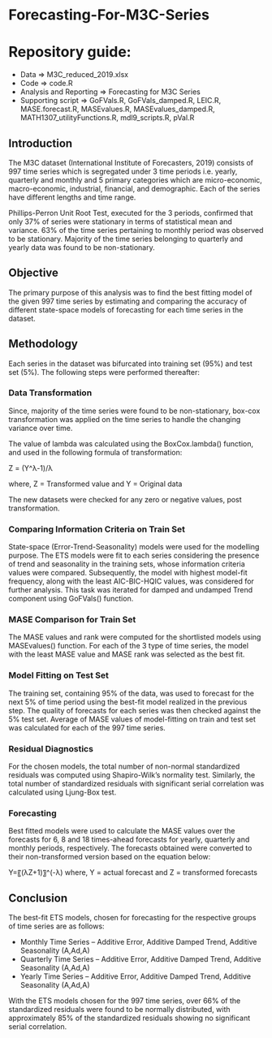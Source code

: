 # Forecasting-For-M3C-Series

# Repository guide:

* Data => M3C_reduced_2019.xlsx
* Code => code.R
* Analysis and Reporting => Forecasting for M3C Series
* Supporting script => GoFVals.R, GoFVals_damped.R, LEIC.R, MASE.forecast.R, MASEvalues.R, MASEvalues_damped.R, MATH1307_utilityFunctions.R, mdl9_scripts.R, pVal.R

## Introduction

The M3C dataset (International Institute of Forecasters, 2019) consists of 997 time series which is segregated under 3 time periods i.e. yearly, quarterly and monthly and 5 primary categories which are micro-economic, macro-economic, industrial, financial, and demographic. Each of the series have different lengths and time range.

Phillips-Perron Unit Root Test, executed for the 3 periods, confirmed that only 37% of series were stationary in terms of statistical mean and variance. 63% of the time series pertaining to monthly period was observed to be stationary. Majority of the time series belonging to quarterly and yearly data was found to be non-stationary. 

## Objective

The primary purpose of this analysis was to find the best fitting model of the given 997 time series by estimating and comparing the accuracy of different state-space models of forecasting for each time series in the dataset.

## Methodology 	

Each series in the dataset was bifurcated into training set (95%) and test set (5%). The following steps were performed thereafter:

### Data Transformation

Since, majority of the time series were found to be non-stationary, box-cox transformation was applied on the time series to handle the changing variance over time.

The value of lambda was calculated using the BoxCox.lambda() function, and used in the following formula of transformation:

Z =  (Y^λ-1)/λ
 
where, Z = Transformed value and Y = Original data

The new datasets were checked for any zero or negative values, post transformation.


### Comparing Information Criteria on Train Set

State-space (Error-Trend-Seasonality) models were used for the modelling purpose. The ETS models were fit to each series considering the presence of trend and seasonality in the training sets, whose information criteria values were compared. Subsequently, the model with highest model-fit frequency, along with the least AIC-BIC-HQIC values, was considered for further analysis.  This task was iterated for damped and undamped Trend component using GoFVals() function.

### MASE Comparison for Train Set

The MASE values and rank were computed for the shortlisted models using MASEvalues() function.
For each of the 3 type of time series, the model with the least MASE value and MASE rank was selected as the best fit.

### Model Fitting on Test Set

The training set, containing 95% of the data, was used to forecast for the next 5% of time period using the best-fit model realized in the previous step. The quality of forecasts for each series was then checked against the 5% test set. Average of MASE values of model-fitting on train and test set was calculated for each of the 997 time series. 

### Residual Diagnostics

For the chosen models, the total number of non-normal standardized residuals was computed using Shapiro-Wilk’s normality test. Similarly, the total number of standardized residuals with significant serial correlation was calculated using Ljung-Box test.

### Forecasting 

Best fitted models were used to calculate the MASE values over the forecasts for 6, 8 and 18 times-ahead forecasts for yearly, quarterly and monthly periods, respectively. The forecasts obtained were converted to their non-transformed version based on the equation below:

Y=〖(λZ+1)〗^(-λ)
where, Y = actual forecast and Z = transformed forecasts

## Conclusion

The best-fit ETS models, chosen for forecasting for the respective groups of time series are as follows:

* Monthly Time Series – Additive Error, Additive Damped Trend, Additive Seasonality (A,Ad,A)
* Quarterly Time Series – Additive Error, Additive Damped Trend, Additive Seasonality (A,Ad,A)
* Yearly Time Series – Additive Error, Additive Damped Trend, Additive Seasonality (A,Ad,A)

With the ETS models chosen for the 997 time series, over 66% of the standardized residuals were found to be normally distributed, with approximately 85% of the standardized residuals showing no significant serial correlation.
